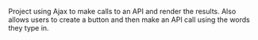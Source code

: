 Project using Ajax to make calls to an API and render the results. Also allows users to create a button and then make an API call using the words they type in. 
